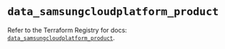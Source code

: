 # `data_samsungcloudplatform_product`

Refer to the Terraform Registry for docs: [`data_samsungcloudplatform_product`](https://registry.terraform.io/providers/samsungsdscloud/samsungcloudplatform/3.13.0/docs/data-sources/product).
